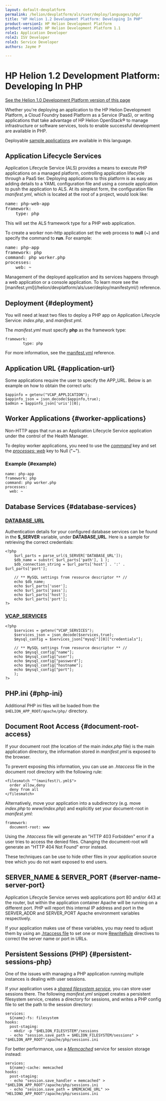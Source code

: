 ```yaml
---
layout: default-devplatform
permalink: /helion/devplatform/als/user/deploy/languages/php/
title: "HP Helion 1.2 Development Platform: Developing In PHP"
product-version1: HP Helion Development Platform
product-version2: HP Helion Development Platform 1.1
role1: Application Developer 
role2: ISV Developer
role3: Service Developer
authors: Jayme P

---
```

<!--UNDER REVISION-->

# HP Helion 1.2 Development Platform: Developing In PHP
[See the Helion 1.0 Development Platform version of this page](/als/v1/user/deploy/languages/php/)

Whether you're deploying an application to the HP Helion Development Platform, a
Cloud Foundry based Platform as a Service (PaaS), or writing applications that take
advantage of HP Helion OpenStack&#174; to manage infrastructure or software services, tools
to enable successful development are available in PHP.

Deployable [sample applications](/helion/devplatform/appdev/#php) are available in this language.

## Application Lifecycle Services
Application Lifecycle Service (ALS) provides a means to execute PHP applications on a managed platform, controlling application lifecycle through a PaaS tier. Deploying
applications to this platform is as easy as adding details to a YAML configuration file and using
a console application to push the application to ALS.
At its simplest form, the configuration file *manifest.yml*, which is located at the root of a project, 
would look like:
<div class="highlight-none"><div class="highlight">
<pre>
name: php-web-app
framework:
    type: php
</pre>
</div>
</div>
This will set the ALS framework type for a PHP web application.

To create a worker non-http application set the web process to <b>null</b> (~) and specify
the command to <b>run</b>. For example:
<div class="highlight-yaml"><div class="highlight"><pre><span class="l-Scalar-Plain">name</span><span class="p-Indicator">:</span> <span class="l-Scalar-Plain">php-app</span>
<span class="l-Scalar-Plain">framework</span><span class="p-Indicator">:</span> <span class="l-Scalar-Plain">php</span>
<span class="l-Scalar-Plain">command</span><span class="p-Indicator">:</span> <span class="l-Scalar-Plain">php worker.php</span>
<span class="l-Scalar-Plain">processes</span><span class="p-Indicator">:</span>
    <span class="l-Scalar-Plain">web</span><span class="p-Indicator">:</span> <span class="l-Scalar-Plain">~</span>
</pre></div>
</div>
Management of the deployed application and its services happens through a web application or
a console application. To learn more see the [manifest.yml](/helion/devplatform/als/user/deploy/manifestyml/) reference</a>.


## Deployment {#deployment}

You will need at least two files to deploy a PHP app on Application Lifecycle Service:
*index.php*, and *manifest.yml*.

The *manifest.yml* must specify **php** as the framework type:

    framework:
            type: php

For more information, see the [manifest.yml](/helion/devplatform/als/user/deploy/manifestyml/) reference.

## Application URL {#application-url}

Some applications require the user to specify the APP\_URL. Below is an
example on how to obtain the correct urls:

    $appinfo = getenv("VCAP_APPLICATION");
    $appinfo_json = json_decode($appinfo,true);
    $admin = $appinfo_json['uris'][0];

## Worker Applications {#worker-applications}

Non-HTTP apps that run as an Application Lifecycle Service application under the control of
the Health Manager.

To deploy worker applications, you need to use the
[*command*](/helion/devplatform/als/user/deploy/manifestyml/#command) key and set the
[*processes: web*](/helion/devplatform/als/user/deploy/manifestyml/#web)
key to Null ("\~").

### Example {#example}

    name: php-app
    framework: php
    command: php worker.php
    processes:
      web: ~

## Database Services {#database-services}

### [DATABASE\_URL](/helion/devplatform/als/user/services/data-services/#database-url/)

Authentication details for your configured database services can be
found in the **$\_SERVER** variable, under 
**DATABASE_URL**. Here is a sample for retrieving the correct credentials:

    <?php
        $url_parts = parse_url($_SERVER['DATABASE_URL']);
        $db_name = substr( $url_parts['path'], 1 );
        $db_connection_string = $url_parts['host'] . ':' . $url_parts['port'];

        // ** MySQL settings from resource descriptor ** //
        echo $db_name;
        echo $url_parts['user'];
        echo $url_parts['pass'];
        echo $url_parts['host'];
        echo $url_parts['port'];
    ?>

### [VCAP\_SERVICES](/helion/devplatform/als/user/services/data-services/#vcap-services/)

    <?php
        $services = getenv("VCAP_SERVICES");
        $services_json = json_decode($services,true);
        $mysql_config = $services_json["mysql"][0]["credentials"];

        // ** MySQL settings from resource descriptor ** //
        echo $mysql_config["name"];
        echo $mysql_config["user"];
        echo $mysql_config["password"];
        echo $mysql_config["hostname"];
        echo $mysql_config["port"];
        );
    ?>

## PHP.ini {#php-ini}

Additional PHP ini files will be loaded from the `$HELION_APP_ROOT/apache/php/` directory. 

## Document Root Access {#document-root-access}

If your document root (the location of the main *index.php* file) is the
main application directory, the information stored in 
*manifest.yml* is exposed to the browser.

To prevent exposing this information, you can use an *.htaccess* file in
the document root directory with the following rule:

    <filesmatch "^(manifest)\.yml$">
      order allow,deny
      deny from all
    </filesmatch>

Alternatively, move your application into a subdirectory (e.g. move
*index.php* to *www/index.php*) and explicitly set your document-root in
*manifest.yml*:

    framework:
      document-root: www

Using the *.htaccess* file will generate an "HTTP 403 Forbidden" error
if a user tries to access the denied files. Changing the document-root
will generate an "HTTP 404 Not Found" error instead.

These techniques can be use to hide other files in your application
source tree which you do not want exposed to end users.

## SERVER\_NAME & SERVER\_PORT {#server-name-server-port}

Application Lifecycle Service serves web applications port 80 and/or 443 at the router, but
within the application container Apache will be running on a different
port. PHP will report this internal IP address and port in the
SERVER\_ADDR and SERVER\_PORT Apache environment variables respectively.

If your application makes use of these variables, you may need to adjust
them by using an [.htaccess
file](http://httpd.apache.org/docs/current/howto/htaccess) to set
one or more
[RewriteRule](http://httpd.apache.org/docs/current/mod/mod_rewrite.html#rewriterule)
directives to correct the server name or port in URLs.

## Persistent Sessions (PHP) {#persistent-sessions-php}

One of the issues with managing a PHP application running multiple
instances is dealing with user sessions.

If your application uses a [*shared filesystem
service*](/helion/devplatform/als/user/services/filesystem/#persistent-file-system), you
can store user sessions there. The following *manifest.yml* snippet
creates a persistent filesystem service, creates a directory for
sessions, and writes a PHP config file to set the path to the session
directory:

    services:
      ${name}-fs: filesystem
    hooks:
      post-staging:
      - mkdir -p "$HELION_FILESYSTEM"/sessions
      - echo "session.save_path = $HELION_FILESYSTEM/sessions" > "$HELION_APP_ROOT"/apache/php/sessions.ini

For better performance, use a [*Memcached*](/helion/devplatform/als/user/services/memcached/#memcached) service for
session storage instead:

    services:
      ${name}-cache: memcached
    hooks:
      post-staging:
      - echo "session.save_handler = memcached" > "$HELION_APP_ROOT"/apache/php/sessions.ini
      - echo "session.save_path = $MEMCACHE_URL" >> "HELIONO_APP_ROOT"/apache/php/sessions.ini

